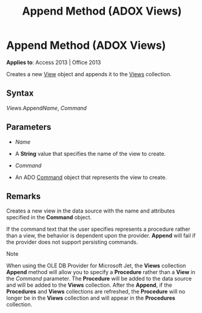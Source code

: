 ﻿---
title: Append Method (ADOX Views)
TOCTitle: Append Method (ADOX Views)
ms:assetid: 202f1d0a-dc5d-84e5-daf3-3212e5bc6088
ms:mtpsurl: https://msdn.microsoft.com/library/JJ248985(v=office.15)
ms:contentKeyID: 48543655
ms.date: 09/18/2015
mtps_version: v=office.15
---

# Append Method (ADOX Views)


**Applies to**: Access 2013 | Office 2013


Creates a new [View](view-object-adox.md) object and appends it to the [Views](views-collection-adox.md) collection.

## Syntax

*Views*.Append*Name*, *Command*

## Parameters

  - *Name*

  - A **String** value that specifies the name of the view to create.

  - *Command*

  - An ADO [Command](command-object-ado.md) object that represents the view to create.

## Remarks

Creates a new view in the data source with the name and attributes specified in the **Command** object.

If the command text that the user specifies represents a procedure rather than a view, the behavior is dependent upon the provider. **Append** will fail if the provider does not support persisting commands.


> [!NOTE]
> When using the OLE DB Provider for Microsoft Jet, the **Views** collection **Append** method will allow you to specify a **Procedure** rather than a **View** in the *Command* parameter. The **Procedure** will be added to the data source and will be added to the **Views** collection. After the **Append**, if the **Procedures** and **Views** collections are refreshed, the **Procedure** will no longer be in the **Views** collection and will appear in the **Procedures** collection.


